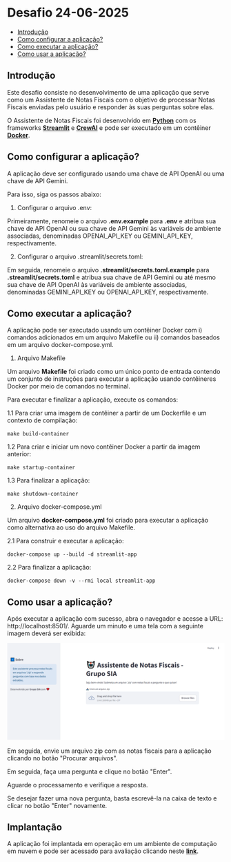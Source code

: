 # Desafio 24-06-2025

- [Introdução](#introdução)
- [Como configurar a aplicação?](#como-configurar-a-aplicação)
- [Como executar a aplicação?](#como-executar-a-aplicação)
- [Como usar a aplicação?](#como-usar-a-aplicação)

## Introdução

Este desafio consiste no desenvolvimento de uma aplicação que serve como um Assistente de Notas Fiscais com o objetivo de processar Notas Fiscais enviadas pelo usuário e responder às suas perguntas sobre elas.

O Assistente de Notas Fiscais foi desenvolvido em [**Python**](https://www.python.org/) com os frameworks [**Streamlit**](https://github.com/streamlit/streamlit) e [**CrewAI**](https://github.com/crewAIInc/crewAI) e pode ser executado em um contêiner [**Docker**](https://www.docker.com/).

## Como configurar a aplicação?

A aplicação deve ser configurado usando uma chave de API OpenAI ou uma chave de API Gemini.

Para isso, siga os passos abaixo:

1. Configurar o arquivo .env:

Primeiramente, renomeie o arquivo **.env.example** para **.env** e atribua sua chave de API OpenAI ou sua chave de API Gemini às variáveis ​​de ambiente associadas, denominadas OPENAI_API_KEY ou GEMINI_API_KEY, respectivamente.

2. Configurar o arquivo .streamlit/secrets.toml:

Em seguida, renomeie o arquivo **.streamlit/secrets.toml.example** para **.streamlit/secrets.toml** e atribua sua chave de API Gemini ou até mesmo sua chave de API OpenAI às variáveis ​​de ambiente associadas, denominadas GEMINI_API_KEY ou OPENAI_API_KEY, respectivamente.

## Como executar a aplicação?

A aplicação pode ser executado usando um contêiner Docker com i) comandos adicionados em um arquivo Makefile ou ii) comandos baseados em um arquivo docker-compose.yml.

1. Arquivo Makefile

Um arquivo **Makefile** foi criado como um único ponto de entrada contendo um conjunto de instruções para executar a aplicação usando contêineres Docker por meio de comandos no terminal.

Para executar e finalizar a aplicação, execute os comandos:

1.1 Para criar uma imagem de contêiner a partir de um Dockerfile e um contexto de compilação:

```
make build-container
```

1.2 Para criar e iniciar um novo contêiner Docker a partir da imagem anterior:

```
make startup-container
```

1.3 Para finalizar a aplicação:

```
make shutdown-container
```

2. Arquivo docker-compose.yml

Um arquivo **docker-compose.yml** foi criado para executar a aplicação como alternativa ao uso do arquivo Makefile.

2.1 Para construir e executar a aplicação:

```
docker-compose up --build -d streamlit-app
```

2.2 Para finalizar a aplicação:

```
docker-compose down -v --rmi local streamlit-app
```

## Como usar a aplicação?

Após executar a aplicação com sucesso, abra o navegador e acesse a URL: http://localhost:8501/. Aguarde um minuto e uma tela com a seguinte imagem deverá ser exibida:

![texto alternativo](assets/images/Home.png)

Em seguida, envie um arquivo zip com as notas fiscais para a aplicação clicando no botão "Procurar arquivos".

Em seguida, faça uma pergunta e clique no botão "Enter".

Aguarde o processamento e verifique a resposta.

Se desejar fazer uma nova pergunta, basta escrevê-la na caixa de texto e clicar no botão "Enter" novamente.

## Implantação

A aplicação foi implantada em operação em um ambiente de computação em nuvem e pode ser acessado para avaliação clicando neste [**link**](https://grupo-sia-desafio-24-06-2025.onrender.com).
